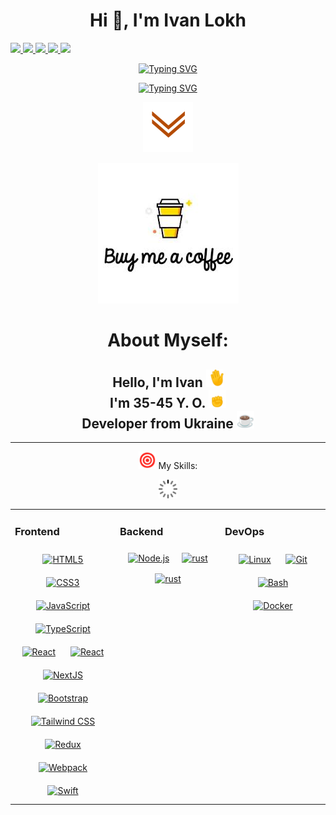 <h1 align="center">Hi 👋, I'm Ivan Lokh</h1>

<a href="#">
    <img src="https://img.shields.io/badge/portfolio-233233.svg?style=for-the-badge&logo=anime.js&logoColor=white" target="_blank">

<a href="https://t.me/ivan_liokh_ua" target="_blank">
  <img src="https://img.shields.io/badge/Telegram-2CA5E0?style=for-the-badge&logo=telegram&logoColor=white" target="_blank">
 </a>

<a href="https://instagram.com/ivanliokh" target="_blank">
 <img src="https://img.shields.io/badge/-Instagram-%23E4405F?style=for-the-badge&logo=instagram&logoColor=white" target="_blank">
</a>

<a href="https://www.linkedin.com/in/ivan-lokh-455655147" target="_blank">
 <img src="https://img.shields.io/badge/-LinkedIn-%230077B5?style=for-the-badge&logo=linkedin&logoColor=white" target="_blank">
</a>

<a href="https://discord.com/invite/TynjQvBRXu" target="_blank">
 <img src="https://img.shields.io/badge/-discord-070404?style=for-the-badge&logo=discord&logoColor=" target="_blank">
</a>

<p align="center">
<a href="https://git.io/typing-svg"><img src="https://readme-typing-svg.herokuapp.com?font=Fira+Code&weight=600&pause=1000&color=6495ED&center=true&vCenter=true&width=435&lines=Developer" alt="Typing SVG" /></a>
</p>

<p align="center">
<a href="https://git.io/typing-svg"><img src="https://readme-typing-svg.demolab.com?font=DGi.org&pause=1000&color=5F9EA0&center=%D0%9B%D0%9E%D0%96%D0%AC&vCenter=%D0%9B%D0%9E%D0%96%D0%AC&multiline=true&width=435&lines=Html%2CCss%2CJS%2CBootstrap%2CPython%2CDjango%2CSQL" alt="Typing SVG" /></a>
</p>

<p align="center">
<a href="#" target="_blank">
 <img src="/assets/b1b8b8_7656a4deefa74.gif" target="_blank" height="80" width="80">
</a>
</p>
<p align="center">
<a href="https://www.buymeacoffee.com/ivanlokhe"><img src="/assets/buymeacoffee1.jpg" width="#" 
   height="#" ></a>
</p>

<h1 align="center">About Myself:</h1>

<h2 align="center">Hello, I'm Ivan <img src="./assets/wave.gif" width="28" /> <br> I'm 35-45 Y. O. <img src="./assets/victory.gif" width="28" /> <br>Developer from Ukraine <img src="./assets/coffee.gif" width="28" /></h2>

---

<p align="center"><img src="./assets/hit.gif" width="28" /> My Skills:</p>

<p align="center">
<a href="#" target="_blank">
 <img src="/assets/21-18-05-265_512.webp" target="_blank" height="30" width="30">
</a>
</p>

<table><tr><td valign="top" width="33%">

### Frontend
<div align="center">  
<a href="https://en.wikipedia.org/wiki/HTML5" target="_blank"><img style="margin: 10px" src="https://profilinator.rishav.dev/skills-assets/html5-original-wordmark.svg" alt="HTML5" height="83" /></a>    
<a href="https://www.w3schools.com/css/" target="_blank"><img style="margin: 10px" src="https://profilinator.rishav.dev/skills-assets/css3-original-wordmark.svg" alt="CSS3" height="83" /></a>  
<a href="https://www.javascript.com/" target="_blank"><img style="margin: 10px" src="https://profilinator.rishav.dev/skills-assets/javascript-original.svg" alt="JavaScript" height="70" /></a>  
<a href="https://www.typescriptlang.org/" target="_blank"><img style="margin: 10px" src="https://profilinator.rishav.dev/skills-assets/typescript-original.svg" alt="TypeScript" height="70" /></a>
  <a href="https://reactjs.org/" target="_blank"><img style="margin: 10px" src="https://profilinator.rishav.dev/skills-assets/react-original-wordmark.svg" alt="React" height="70" /></a>
  <a href="https://vuejs.org/" target="_blank"><img style="margin: 10px" src="https://upload.wikimedia.org/wikipedia/commons/thumb/9/95/Vue.js_Logo_2.svg/185px-Vue.js_Logo_2.svg.png" alt="React" height="70" /></a>
 <a href="https://nextjs.org/" target="_blank"><img style="margin: 10px" src="https://profilinator.rishav.dev/skills-assets/nextjs.png" alt="NextJS" height="70" /></a>  
<a href="https://getbootstrap.com/docs/3.4/javascript/" target="_blank"><img style="margin: 10px" src="https://profilinator.rishav.dev/skills-assets/bootstrap-plain.svg" alt="Bootstrap" height="70" /></a>  
<a href="https://www.tailwindcss.com/" target="_blank"><img style="margin: 10px" src="https://profilinator.rishav.dev/skills-assets/tailwindcss.svg" alt="Tailwind CSS" height="70" /></a>  
<a href="https://redux.js.org/" target="_blank"><img style="margin: 10px" src="https://profilinator.rishav.dev/skills-assets/redux-original.svg" alt="Redux" height="70" /></a>  
<a href="https://webpack.js.org/" target="_blank"><img style="margin: 10px" src="https://profilinator.rishav.dev/skills-assets/webpack-original.svg" alt="Webpack" height="70" /></a>  
<a href="https://developer.apple.com/swift/" target="_blank"><img style="margin: 10px" src="https://www.vectorlogo.zone/logos/swift/swift-icon.svg" alt="Swift" height="70" /></a>  
</div>

</td><td valign="top" width="33%">

### Backend

<div align="center">  
<a href="https://nodejs.org/" target="_blank"><img style="margin: 8px" src="https://polyakovdmitriy.ru/wp-content/uploads/2019/05/nodejs.png.pagespeed.ce_.9zN9M5IW0F.png" alt="Node.js" height="80" /></a>
  <a href="https://go.dev/" target="_blank"><img style="margin: 8px" src="https://cdn.icon-icons.com/icons2/2107/PNG/512/file_type_go_gopher_icon_130571.png" alt="rust" height="80" /></a>
  <a href="https://www.rust-lang.org/" target="_blank"><img style="margin: 8px" src="https://i.ibb.co/Jqqs8RP/hhhh.png" alt="rust" height="80" /></a>
</div>
</div>

</td><td valign="top" width="33%">

### DevOps

<div align="center">  
<a href="https://www.linux.org/" target="_blank"><img style="margin: 10px" src="https://profilinator.rishav.dev/skills-assets/linux-original.svg" alt="Linux" height="70" /></a>  
<a href="https://github.com/" target="_blank"><img style="margin: 10px" src="https://profilinator.rishav.dev/skills-assets/git-scm-icon.svg" alt="Git" height="70" /></a>  
<a href="https://www.gnu.org/software/bash/" target="_blank"><img style="margin: 10px" src="https://bashlogo.com/img/symbol/png/full_colored_light.png" alt="Bash" height="70" /></a>  
<a href="https://www.docker.com/" target="_blank"><img style="margin: 10px" src="https://www.svgrepo.com/download/331370/docker.svg" alt="Docker" height="70" /></a>  
</div>

</td></tr></table>